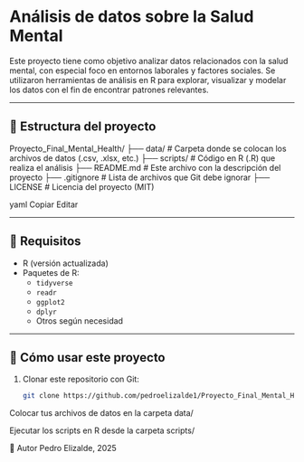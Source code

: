 # Análisis de datos sobre la Salud Mental

Este proyecto tiene como objetivo analizar datos relacionados con la salud mental, con especial foco en entornos laborales y factores sociales. Se utilizaron herramientas de análisis en R para explorar, visualizar y modelar los datos con el fin de encontrar patrones relevantes.

---

## 📁 Estructura del proyecto

Proyecto_Final_Mental_Health/
├── data/ # Carpeta donde se colocan los archivos de datos (.csv, .xlsx, etc.)
├── scripts/ # Código en R (.R) que realiza el análisis
├── README.md # Este archivo con la descripción del proyecto
├── .gitignore # Lista de archivos que Git debe ignorar
├── LICENSE # Licencia del proyecto (MIT)

yaml
Copiar
Editar

---

## 🧰 Requisitos

- R (versión actualizada)
- Paquetes de R:
  - `tidyverse`
  - `readr`
  - `ggplot2`
  - `dplyr`
  - Otros según necesidad

---

## 🚀 Cómo usar este proyecto

1. Clonar este repositorio con Git:
   ```bash
   git clone https://github.com/pedroelizalde1/Proyecto_Final_Mental_Health.git
Colocar tus archivos de datos en la carpeta data/

Ejecutar los scripts en R desde la carpeta scripts/

👤 Autor
Pedro Elizalde, 2025
